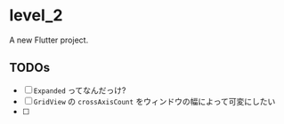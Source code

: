 # level_2

A new Flutter project.

## TODOs

- [ ] `Expanded` ってなんだっけ?
- [ ] `GridView` の `crossAxisCount` をウィンドウの幅によって可変にしたい
- [ ] 
